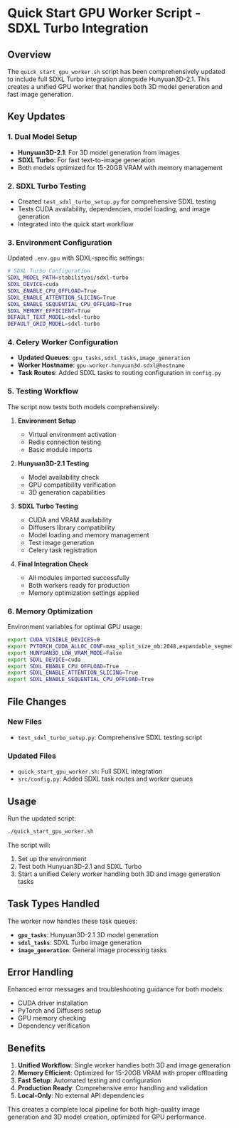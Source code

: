 # Quick Start GPU Worker Script - SDXL Turbo Integration

## Overview

The `quick_start_gpu_worker.sh` script has been comprehensively updated to include full SDXL Turbo integration alongside Hunyuan3D-2.1. This creates a unified GPU worker that handles both 3D model generation and fast image generation.

## Key Updates

### 1. Dual Model Setup
- **Hunyuan3D-2.1**: For 3D model generation from images
- **SDXL Turbo**: For fast text-to-image generation
- Both models optimized for 15-20GB VRAM with memory management

### 2. SDXL Turbo Testing
- Created `test_sdxl_turbo_setup.py` for comprehensive SDXL testing
- Tests CUDA availability, dependencies, model loading, and image generation
- Integrated into the quick start workflow

### 3. Environment Configuration
Updated `.env.gpu` with SDXL-specific settings:
```bash
# SDXL Turbo Configuration
SDXL_MODEL_PATH=stabilityai/sdxl-turbo
SDXL_DEVICE=cuda
SDXL_ENABLE_CPU_OFFLOAD=True
SDXL_ENABLE_ATTENTION_SLICING=True
SDXL_ENABLE_SEQUENTIAL_CPU_OFFLOAD=True
SDXL_MEMORY_EFFICIENT=True
DEFAULT_TEXT_MODEL=sdxl-turbo
DEFAULT_GRID_MODEL=sdxl-turbo
```

### 4. Celery Worker Configuration
- **Updated Queues**: `gpu_tasks,sdxl_tasks,image_generation`
- **Worker Hostname**: `gpu-worker-hunyuan3d-sdxl@hostname`
- **Task Routes**: Added SDXL tasks to routing configuration in `config.py`

### 5. Testing Workflow
The script now tests both models comprehensively:

1. **Environment Setup**
   - Virtual environment activation
   - Redis connection testing
   - Basic module imports

2. **Hunyuan3D-2.1 Testing**
   - Model availability check
   - GPU compatibility verification
   - 3D generation capabilities

3. **SDXL Turbo Testing**
   - CUDA and VRAM availability
   - Diffusers library compatibility
   - Model loading and memory management
   - Test image generation
   - Celery task registration

4. **Final Integration Check**
   - All modules imported successfully
   - Both workers ready for production
   - Memory optimization settings applied

### 6. Memory Optimization
Environment variables for optimal GPU usage:
```bash
export CUDA_VISIBLE_DEVICES=0
export PYTORCH_CUDA_ALLOC_CONF=max_split_size_mb:2048,expandable_segments:True
export HUNYUAN3D_LOW_VRAM_MODE=False
export SDXL_DEVICE=cuda
export SDXL_ENABLE_CPU_OFFLOAD=True
export SDXL_ENABLE_ATTENTION_SLICING=True
export SDXL_ENABLE_SEQUENTIAL_CPU_OFFLOAD=True
```

## File Changes

### New Files
- `test_sdxl_turbo_setup.py`: Comprehensive SDXL testing script

### Updated Files
- `quick_start_gpu_worker.sh`: Full SDXL integration
- `src/config.py`: Added SDXL task routes and worker queues

## Usage

Run the updated script:
```bash
./quick_start_gpu_worker.sh
```

The script will:
1. Set up the environment
2. Test both Hunyuan3D-2.1 and SDXL Turbo
3. Start a unified Celery worker handling both 3D and image generation tasks

## Task Types Handled

The worker now handles these task queues:
- **`gpu_tasks`**: Hunyuan3D-2.1 3D model generation
- **`sdxl_tasks`**: SDXL Turbo image generation 
- **`image_generation`**: General image processing tasks

## Error Handling

Enhanced error messages and troubleshooting guidance for both models:
- CUDA driver installation
- PyTorch and Diffusers setup
- GPU memory checking
- Dependency verification

## Benefits

1. **Unified Workflow**: Single worker handles both 3D and image generation
2. **Memory Efficient**: Optimized for 15-20GB VRAM with proper offloading
3. **Fast Setup**: Automated testing and configuration
4. **Production Ready**: Comprehensive error handling and validation
5. **Local-Only**: No external API dependencies

This creates a complete local pipeline for both high-quality image generation and 3D model creation, optimized for GPU performance.
